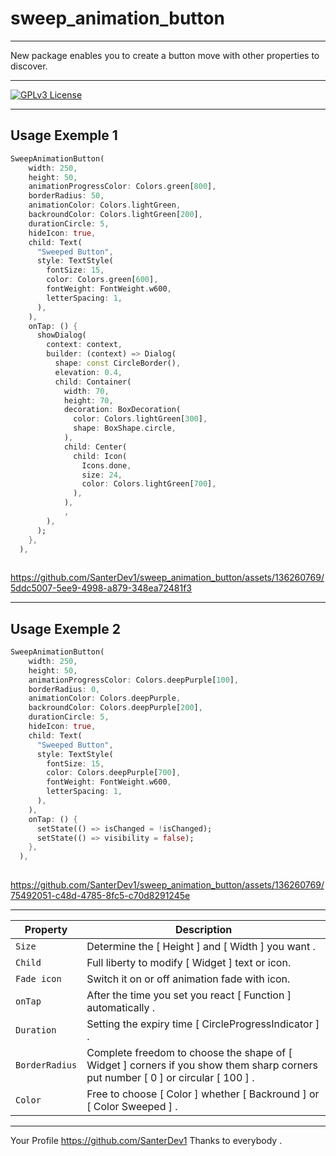 # sweep_animation_button

--------------------------------------------------------------------------------

New package enables you to create a button move with other properties to discover.

--------------------------------------------------------------------------------

[![GPLv3 License](https://img.shields.io/badge/License-GPL%20v3-yellow.svg)](https://github.com/SanterDev1/sweep_animation_button/blob/main/LICENSE)

--------------------------------------------------------------------------------

Usage Exemple 1
-----

```dart
SweepAnimationButton(
    width: 250,
    height: 50,
    animationProgressColor: Colors.green[800],
    borderRadius: 50,
    animationColor: Colors.lightGreen,
    backroundColor: Colors.lightGreen[200],
    durationCircle: 5,
    hideIcon: true,
    child: Text(
      "Sweeped Button",
      style: TextStyle(
        fontSize: 15,
        color: Colors.green[600],
        fontWeight: FontWeight.w600,
        letterSpacing: 1,
      ),
    ),
    onTap: () {
      showDialog(
        context: context,
        builder: (context) => Dialog(
          shape: const CircleBorder(),
          elevation: 0.4,
          child: Container(
            width: 70,
            height: 70,
            decoration: BoxDecoration(
              color: Colors.lightGreen[300],
              shape: BoxShape.circle,
            ),
            child: Center(
              child: Icon(
                Icons.done,
                size: 24,
                color: Colors.lightGreen[700],
              ),
            ),
            ,
        ),
      );
    },
  ),
  
```
https://github.com/SanterDev1/sweep_animation_button/assets/136260769/5ddc5007-5ee9-4998-a879-348ea72481f3

--------------------------------------------------------------------------------

Usage Exemple 2
-----

```dart
SweepAnimationButton(
    width: 250,
    height: 50,
    animationProgressColor: Colors.deepPurple[100],
    borderRadius: 0,
    animationColor: Colors.deepPurple,
    backroundColor: Colors.deepPurple[200],
    durationCircle: 5,
    hideIcon: true,
    child: Text(
      "Sweeped Button",
      style: TextStyle(
        fontSize: 15,
        color: Colors.deepPurple[700],
        fontWeight: FontWeight.w600,
        letterSpacing: 1,
      ),
    ),
    onTap: () {
      setState(() => isChanged = !isChanged);
      setState(() => visibility = false);
    },
  ),
  
```
https://github.com/SanterDev1/sweep_animation_button/assets/136260769/75492051-c48d-4785-8fc5-c70d8291245e

--------------------------------------------------------------------------------

| Property | Description |
| --- | --- |
| `Size` | Determine the [ Height ] and [ Width ] you want . |
| `Child` | Full liberty to modify [ Widget ] text or icon. |
| `Fade icon` | Switch it on or off animation fade with icon. |
| `onTap` | After the time you set you react [ Function ] automatically . |
| `Duration` | Setting the expiry time [ CircleProgressIndicator ] . |
| `BorderRadius` | Complete freedom to choose the shape of [ Widget ] corners if you show them sharp corners put number [ 0 ] or circular [ 100 ] . |
| `Color` | Free to choose [ Color ] whether [ Backround ] or [ Color Sweeped ] . |

--------------------------------------------------------------------------------

Your Profile https://github.com/SanterDev1 Thanks to everybody .
